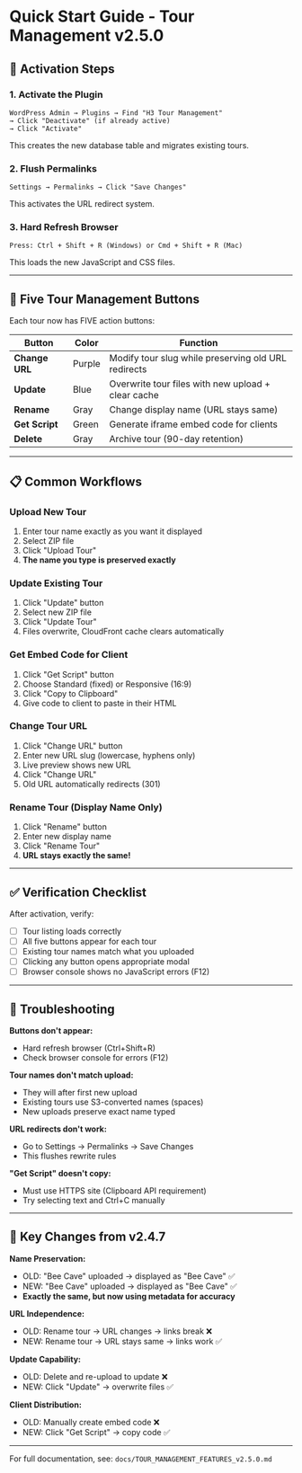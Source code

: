 # Quick Start Guide - Tour Management v2.5.0

## 🚀 Activation Steps

### 1. Activate the Plugin
```
WordPress Admin → Plugins → Find "H3 Tour Management"
→ Click "Deactivate" (if already active)
→ Click "Activate"
```

This creates the new database table and migrates existing tours.

### 2. Flush Permalinks
```
Settings → Permalinks → Click "Save Changes"
```

This activates the URL redirect system.

### 3. Hard Refresh Browser
```
Press: Ctrl + Shift + R (Windows) or Cmd + Shift + R (Mac)
```

This loads the new JavaScript and CSS files.

---

## 🎯 Five Tour Management Buttons

Each tour now has FIVE action buttons:

| Button | Color | Function |
|--------|-------|----------|
| **Change URL** | Purple | Modify tour slug while preserving old URL redirects |
| **Update** | Blue | Overwrite tour files with new upload + clear cache |
| **Rename** | Gray | Change display name (URL stays same) |
| **Get Script** | Green | Generate iframe embed code for clients |
| **Delete** | Gray | Archive tour (90-day retention) |

---

## 📋 Common Workflows

### Upload New Tour
1. Enter tour name exactly as you want it displayed
2. Select ZIP file
3. Click "Upload Tour"
4. **The name you type is preserved exactly**

### Update Existing Tour
1. Click "Update" button
2. Select new ZIP file
3. Click "Update Tour"
4. Files overwrite, CloudFront cache clears automatically

### Get Embed Code for Client
1. Click "Get Script" button
2. Choose Standard (fixed) or Responsive (16:9)
3. Click "Copy to Clipboard"
4. Give code to client to paste in their HTML

### Change Tour URL
1. Click "Change URL" button
2. Enter new URL slug (lowercase, hyphens only)
3. Live preview shows new URL
4. Click "Change URL"
5. Old URL automatically redirects (301)

### Rename Tour (Display Name Only)
1. Click "Rename" button  
2. Enter new display name
3. Click "Rename Tour"
4. **URL stays exactly the same!**

---

## ✅ Verification Checklist

After activation, verify:

- [ ] Tour listing loads correctly
- [ ] All five buttons appear for each tour
- [ ] Existing tour names match what you uploaded
- [ ] Clicking any button opens appropriate modal
- [ ] Browser console shows no JavaScript errors (F12)

---

## 🐛 Troubleshooting

**Buttons don't appear:**
- Hard refresh browser (Ctrl+Shift+R)
- Check browser console for errors (F12)

**Tour names don't match upload:**
- They will after first new upload
- Existing tours use S3-converted names (spaces)
- New uploads preserve exact name typed

**URL redirects don't work:**
- Go to Settings → Permalinks → Save Changes
- This flushes rewrite rules

**"Get Script" doesn't copy:**
- Must use HTTPS site (Clipboard API requirement)
- Try selecting text and Ctrl+C manually

---

## 📌 Key Changes from v2.4.7

**Name Preservation:**
- OLD: "Bee Cave" uploaded → displayed as "Bee Cave" ✅
- NEW: "Bee Cave" uploaded → displayed as "Bee Cave" ✅
- **Exactly the same, but now using metadata for accuracy**

**URL Independence:**
- OLD: Rename tour → URL changes → links break ❌
- NEW: Rename tour → URL stays same → links work ✅

**Update Capability:**
- OLD: Delete and re-upload to update ❌
- NEW: Click "Update" → overwrite files ✅

**Client Distribution:**
- OLD: Manually create embed code ❌
- NEW: Click "Get Script" → copy code ✅

---

For full documentation, see: `docs/TOUR_MANAGEMENT_FEATURES_v2.5.0.md`
